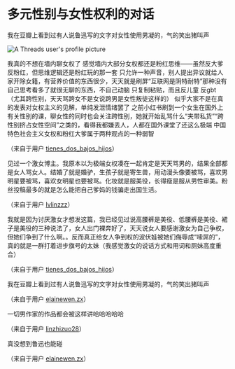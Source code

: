 # 多元性别与女性权利的对话

我在豆瓣上看到过有人说鲁迅写的文字对女性使用男凝的，气的笑出猪叫声

![A Threads user's profile picture](https://scontent-sjc3-1.cdninstagram.com/v/t51.2885-19/408224030_717034593817963_7165124203445049023_n.jpg?stp=dst-jpg_s150x150_tt6&_nc_ht=scontent-sjc3-1.cdninstagram.com&_nc_cat=107&_nc_oc=Q6cZ2AG1PCxGqQ24B2B2xXS52w-pSHCVjdBI80-vmwZD4j4n6BTG88psHxSK9aTIKucUIPk&_nc_ohc=FPR58pWShxYQ7kNvgEEPGIW&_nc_gid=0fa348136d474e51b71d5a3de629952e&edm=APs17CUBAAAA&ccb=7-5&oh=00_AYB2rMqphpCuJkM3VgcygD230MgWtiRqB6GwfxAyn4cDrQ&oe=67BD4D5D&_nc_sid=10d13b)

我真的不想在墙内聊女权了 感觉墙内大部分女权都还是粉红思维——虽然反大爹 反粉红，但思维逻辑还是粉红玩的那一套 只允许一种声音，别人提出异议就给人家开除女籍，有营养价值的东西很少，天天就是刷屏“互联网是阴特耐特”那种没有自己思考看多了就很无聊的东西，不自己动脑 只复制粘贴，而且反儿童 反gbt（尤其跨性别，天天骂跨女不是女说跨男是女性叛徒这样的） 似乎大家不是在真的发表对女权主义的见解，单纯发泄情绪罢了 之前小红书刷到一个女生在国外上有关性别的课，聊女性的同时也会关注跨性别，她就开始乱骂什么“夹带私货”“跨性别挤占女性空间”之类的，看得我都嫌丢人，人都在国外课堂了还这么极端 中国特色社会主义女权和粉红大爹属于两种观点的一种弱智

（来自于用户 [tienes_dos_bajos_hijos](https://scontent-sjc3-1.cdninstagram.com/v/t51.2885-19/435821496_948321653407226_3690709405006087039_n.jpg?stp=dst-jpg_s150x150_tt6&_nc_ht=scontent-sjc3-1.cdninstagram.com&_nc_cat=102&_nc_oc=Q6cZ2AG1PCxGqQ24B2B2xXS52w-pSHCVjdBI80-vmwZD4j4n6BTG88psHxSK9aTIKucUIPk&_nc_ohc=AOGVBOlSrNYQ7kNvgFdoZi-&_nc_gid=0fa348136d474e51b71d5a3de629952e&edm=APs17CUBAAAA&ccb=7-5&oh=00_AYCLehypXUhN1UtFSuxsk961mMRsFDAupWhkWe2uNjOXrg&oe=67BD5E6C&_nc_sid=10d13b)）

见过一个激女博主。我原本以为极端女权凑在一起肯定是天天骂男的，结果全部都是女人骂女人。结婚了就是婚驴，生孩子就是寄生兽，用动漫头像要被骂，喜欢男明星要被骂，喜欢女明星也要被骂。化妆就是服美役，长得瘦是服从男性审美。粉丝投稿最多的就是怎么能把自己爹妈的钱骗走出国生活。

（来自于用户 [lvlinzzz](https://scontent-sjc3-1.cdninstagram.com/v/t51.2885-19/435821496_948321653407226_3690709405006087039_n.jpg?stp=dst-jpg_s150x150_tt6&_nc_ht=scontent-sjc3-1.cdninstagram.com&_nc_cat=102&_nc_oc=Q6cZ2AG1PCxGqQ24B2B2xXS52w-pSHCVjdBI80-vmwZD4j4n6BTG88psHxSK9aTIKucUIPk&_nc_ohc=AOGVBOlSrNYQ7kNvgFdoZi-&_nc_gid=0fa348136d474e51b71d5a3de629952e&edm=APs17CUBAAAA&ccb=7-5&oh=00_AYCLehypXUhN1UtFSuxsk961mMRsFDAupWhkWe2uNjOXrg&oe=67BD5E6C&_nc_sid=10d13b)）

我就是因为讨厌激女才想发这篇，我已经见过说高腰裤是美役、低腰裤是美役、裙子是美役的三种说法了，女人出门裸奔好了，天天说女人要感谢激女为自己争权，但她们争到了什么啊。。反而真正给女人争到权的波伏娃被她们侮辱成“嗦屌的”，真的就是一群打着进步旗号的太妹（我感觉激女的说话方式和用词和厕妹高度重合）

（来自于用户 [tienes_dos_bajos_hijos](https://scontent-sjc3-1.cdninstagram.com/v/t51.2885-19/408224030_717034593817963_7165124203445049023_n.jpg?stp=dst-jpg_s150x150_tt6&_nc_ht=scontent-sjc3-1.cdninstagram.com&_nc_cat=107&_nc_oc=Q6cZ2AG1PCxGqQ24B2B2xXS52w-pSHCVjdBI80-vmwZD4j4n6BTG88psHxSK9aTIKucUIPk&_nc_ohc=FPR58pWShxYQ7kNvgEEPGIW&_nc_gid=0fa348136d474e51b71d5a3de629952e&edm=APs17CUBAAAA&ccb=7-5&oh=00_AYB2rMqphpCuJkM3VgcygD230MgWtiRqB6GwfxAyn4cDrQ&oe=67BD4D5D&_nc_sid=10d13b)）

我在豆瓣上看到过有人说鲁迅写的文字对女性使用男凝的，气的笑出猪叫声

（来自于用户 [elainewen.zx](https://scontent-sjc3-1.cdninstagram.com/v/t51.2885-19/410669952_343087838431274_7706651422144575620_n.jpg?stp=dst-jpg_s150x150_tt6&_nc_ht=scontent-sjc3-1.cdninstagram.com&_nc_cat=102&_nc_oc=Q6cZ2AG1PCxGqQ24B2B2xXS52w-pSHCVjdBI80-vmwZD4j4n6BTG88psHxSK9aTIKucUIPk&_nc_ohc=0OLQIT1TYmoQ7kNvgE7rZbz&_nc_gid=0fa348136d474e51b71d5a3de629952e&edm=APs17CUBAAAA&ccb=7-5&oh=00_AYB2T-r47F8hZAVCznWlMG9I_p3HnhT6gxFh-eHHamYKIA&oe=67BD4E92&_nc_sid=10d13b)）

一切男作家的作品都会被这样讲哈哈哈哈哈

（来自于用户 [linzhizuo28](https://scontent-sjc3-1.cdninstagram.com/v/t51.2885-19/472270553_2085546678532266_6293883070153918520_n.jpg?stp=dst-jpg_s150x150_tt6&_nc_ht=scontent-sjc3-1.cdninstagram.com&_nc_cat=106&_nc_oc=Q6cZ2AG1PCxGqQ24B2B2xXS52w-pSHCVjdBI80-vmwZD4j4n6BTG88psHxSK9aTIKucUIPk&_nc_ohc=sAsro3b4YDQQ7kNvgFVfWfN&_nc_gid=0fa348136d474e51b71d5a3de629952e&edm=APs17CUBAAAA&ccb=7-5&oh=00_AYAjmemcGKzaMsga_bT3ZSGSGp7kC6HP4Zib2cA73mJrrA&oe=67BD4EE1&_nc_sid=10d13b)）

真没想到鲁迅也能碰

（来自于用户 [elainewen.zx](https://scontent-sjc3-1.cdninstagram.com/v/t51.2885-19/410669952_343087838431274_7706651422144575620_n.jpg?stp=dst-jpg_s150x150_tt6&_nc_ht=scontent-sjc3-1.cdninstagram.com&_nc_cat=102&_nc_oc=Q6cZ2AG1PCxGqQ24B2B2xXS52w-pSHCVjdBI80-vmwZD4j4n6BTG88psHxSK9aTIKucUIPk&_nc_ohc=0OLQIT1TYmoQ7kNvgE7rZbz&_nc_gid=0fa348136d474e51b71d5a3de629952e&edm=APs17CUBAAAA&ccb=7-5&oh=00_AYB2T-r47F8hZAVCznWlMG9I_p3HnhT6gxFh-eHHamYKIA&oe=67BD4E92&_nc_sid=10d13b)）